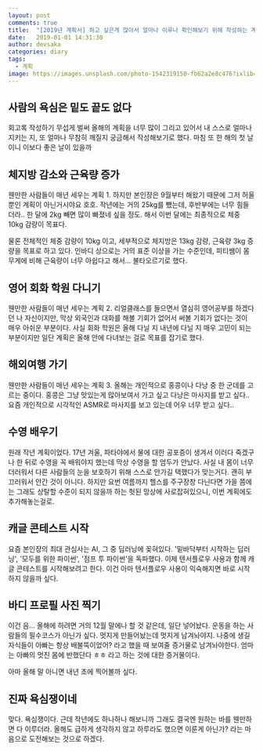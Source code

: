 ```yaml
---
layout: post
comments: true
title:  "[2019년 계획서] 하고 싶은게 많아서 얼마나 이루나 확인해보기 위해 작성하는 계획서"
date:   2019-01-01 14:31:30
author: devsaka
categories: diary
tags:
  - 계획
image: https://images.unsplash.com/photo-1542319150-fb62a2e8c476?ixlib=rb-1.2.1&auto=format&fit=crop&w=2250&q=80
---
```


## 사람의 욕심은 밑도 끝도 없다
회고록 작성하기 무섭게 벌써 올해의 계획을 너무 많이 그리고 있어서 내 스스로 얼마나 지키는 지, 또 얼마나 무참히 깨질지 궁금해서 작성해보기로 했다. 마침 또 한 해의 첫 날이니 이보다 좋은 날이 있을까

## 체지방 감소와 근육량 증가
웬만한 사람들이 매년 세우는 계획 1. 하지만 본인쟝은 9월부터 해왔기 때문에 그저 허울뿐인 계획이 아닌거시야요 호호. 작년에는 거의 25kg를 뺐는데, 후반부에는 너무 힘들더라.. 한 달에 2kg 빼면 많이 빠졌네 싶을 정도. 해서 이번 달에는 최종적으로 체중 10kg 감량이 목표다. <br>

물론 전체적인 체중 감량이 10kg 이고, 세부적으로 체지방은 13kg 감량, 근육량 3kg 증량을 목표로 하고 있다. 인바디 상으로는 거의 표준 이상을 가는 수준인데, 피티쌤이 몸무게에 비해 근육량이 너무 아쉽다고 해서... 불타오르기로 했다. 

## 영어 회화 학원 다니기
웬만한 사람들이 매년 세우는 계획 2. 리얼클래스를 들으면서 열심히 영어공부를 하겠다던 나 자신이지만, 막상 외국인과 대화를 해볼 기회가 없어서 써볼 기회가 없다는 것이 매우 아쉬운 부분이다. 사실 회화 학원은 올해 다닐 지 내년에 다닐 지 매우 고민이 되는 부분이지만 일단 계획은 올해 안에 다녀보는 걸로 목표를 잡기로 했다.

## 해외여행 가기
웬만한 사람들이 매년 세우는 계획 3. 올해는 개인적으로 홍콩이나 다낭 중 한 군데를 고르는 중이다. 홍콩은 그냥 맛있는게 많아보여서 가고 싶고 다낭은 마사지를 받고 싶다.. 요즘 개인적으로 시각적인 ASMR로 마사지를 보고 있는데 어우 너무 받고 싶다.. 

## 수영 배우기
원래 작년 계획이었다. 17년 겨울, 파타야에서 물에 대한 공포증이 생겨서 이러다 죽겠구나 한 뒤로 수영을 꼭 배워야지 했는데 막상 수영을 할 엄두가 안났다. 사실 내 몸이 너무 더러워서 다른 사람들의 눈을 보호하기 위해 스스로 안가길 택했다가 맞는거다. 괜히 부끄러워서 안간 것이 아니다. 하지만 요번 여름까지 헬스를 주구장창 다닌다면 가을 쯤에는 그래도 상탈할 수준이 되지 않을까 하는 헛된 망상에 사로잡혀있으니, 이번 계획에도 추가해놓는걸로.

## 캐글 콘테스트 시작
요즘 본인쟝의 최대 관심사는 AI, 그 중 딥러닝에 꽂혀있다. '밑바닥부터 시작하는 딥러닝', '모두를 위한 파이썬', '점프 투 파이썬'을 독파했다. 이제 텐서플로우 사용과 함께 캐글 콘테스트를 시작해보려고 한다. 이건 아마 텐서플로우 사용이 익숙해지면 바로 시작하지 않을까 싶다.

## 바디 프로필 사진 찍기
이건 음... 올해에 하려면 거의 12월 말에나 할 것 같은데, 일단 넣어놨다. 운동을 하는 사람들의 필수코스가 아닌가 싶다. 멋지게 만들어놨는데 멋지게 남겨놔야지. 나중에 생길 자식들이 아빠는 항상 배불뚝이었어? 라고 했을 때 보여줄 증거물로 남겨놔야한다. 엄마는 아빠의 멋진 몸에 반했단다 ㅎㅎ 라고 하는 것에 대한 증거물이다.<br>

아마 올해 말 아니면 내년 초에 찍어볼까 싶다.

## 진짜 욕심쟁이네
맞다. 욕심쟁이다. 근데 작년에도 하나하나 해보니까 그래도 결국엔 원하는 바를 웬만하면 다 이루더라. 올해도 급하게 생각하지 않고 하루라도 했으면 이룬게 아닌가? 라는 마음으로 도전해보는 것으로 하겠다.